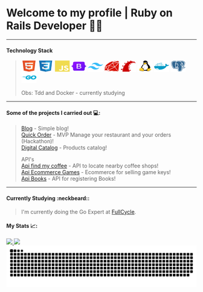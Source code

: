 # Welcome to my profile | Ruby on Rails Developer :man_technologist:

<hr>

#### Technology Stack
> <img align="center" alt="Fabricio-HTML" height="30" width="40" src="https://raw.githubusercontent.com/devicons/devicon/master/icons/html5/html5-original.svg">
> <img align="center" alt="Fabricio-CSS" height="30" width="40" src="https://raw.githubusercontent.com/devicons/devicon/master/icons/css3/css3-original.svg">
> <img align="center" alt="Fabricio-Js" height="30" width="40" src="https://raw.githubusercontent.com/devicons/devicon/master/icons/javascript/javascript-plain.svg">
> <img align="center" alt="Fabricio-Bootstrap" height="30" width="40" src="https://raw.githubusercontent.com/devicons/devicon/master/icons/bootstrap/bootstrap-original.svg">
> <img align="center" alt="Fabricio-Tailwind" height="30" width="40" src="https://raw.githubusercontent.com/devicons/devicon/master/icons/tailwindcss/tailwindcss-original.svg">
> <img align="center" alt="Fabricio-Ruby" height="30" width="40" src="https://raw.githubusercontent.com/devicons/devicon/master/icons/ruby/ruby-plain.svg">
> <img align="center" alt="Fabricio-Js" height="30" width="40" src="https://raw.githubusercontent.com/devicons/devicon/master/icons/rails/rails-plain.svg">
> <img align="center" alt="Fabricio-Linux" height="30" width="40" src="https://raw.githubusercontent.com/devicons/devicon/master/icons/linux/linux-original.svg">
> <img align="center" alt="Fabricio-Docker" height="30" width="40" src="https://raw.githubusercontent.com/devicons/devicon/master/icons/docker/docker-plain.svg">
> <img align="center" alt="Fabricio-Postgresql" height="30" width="40" src="https://raw.githubusercontent.com/devicons/devicon/master/icons/postgresql/postgresql-plain.svg">
> <img align="center" alt="Fabricio-Golang" height="30" width="40" src="https://raw.githubusercontent.com/devicons/devicon/master/icons/go/go-original-wordmark.svg">
> <br><br> Obs: Tdd and Docker - currently studying
<hr>

#### Some of the projects I carried out :computer::

> [Blog](https://blog-de-ti.herokuapp.com/) - Simple blog! <br>
> [Quick Order](https://github.com/Thiago-Cardoso/quickorder) - MVP Manage your restaurant and your orders (Hackathon)! <br>
> [Digital Catalog](https://github.com/fabriciobonjorno/catalogo) - Products catalog! <br>
>
> API's <br>
> [Api find my coffee](https://github.com/fabriciobonjorno/find_my_coffee_api) - API to locate nearby coffee shops! <br>
> [Api Ecommerce Games](https://github.com/fabriciobonjorno/ecommerce-api) - Ecommerce for selling game keys! <br>
> [Api Books](https://github.com/fabriciobonjorno/api-books) - API for registering Books! <br>

<hr>

#### Currently Studying :neckbeard::

> I'm currently doing the Go Expert at [FullCycle](https://goexpert.fullcycle.com.br/).

#### My Stats :chart_with_upwards_trend::
 <div>
  <a href="https://github.com/fabriciobonjorno">
  <img height="180em" src="https://github-readme-stats.vercel.app/api?username=fabriciobonjorno&show_icons=true&theme=dark&include_all_commits=true&count_private=true"/> 
  <img height="180em" src="https://github-readme-stats.vercel.app/api/top-langs/?username=fabriciobonjorno&layout=compact&langs_count=7&theme=dark"/> <br>
   <img align="center" alt="Fabricio-Snack" src="https://raw.githubusercontent.com/fabriciobonjorno/fabriciobonjorno/883a1036197301671924cf69fb374cb5045affd7/github-contribution-grid-snake.svg">
</div>
